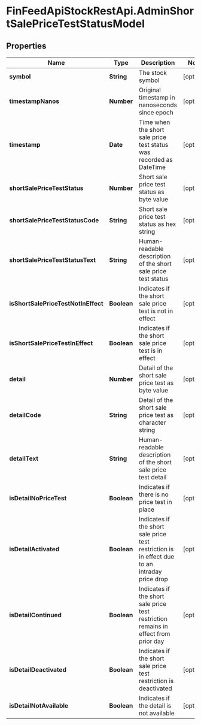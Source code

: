 # FinFeedApiStockRestApi.AdminShortSalePriceTestStatusModel

## Properties

Name | Type | Description | Notes
------------ | ------------- | ------------- | -------------
**symbol** | **String** | The stock symbol | [optional] 
**timestampNanos** | **Number** | Original timestamp in nanoseconds since epoch | [optional] 
**timestamp** | **Date** | Time when the short sale price test status was recorded as DateTime | [optional] 
**shortSalePriceTestStatus** | **Number** | Short sale price test status as byte value | [optional] 
**shortSalePriceTestStatusCode** | **String** | Short sale price test status as hex string | [optional] 
**shortSalePriceTestStatusText** | **String** | Human-readable description of the short sale price test status | [optional] 
**isShortSalePriceTestNotInEffect** | **Boolean** | Indicates if the short sale price test is not in effect | [optional] 
**isShortSalePriceTestInEffect** | **Boolean** | Indicates if the short sale price test is in effect | [optional] 
**detail** | **Number** | Detail of the short sale price test as byte value | [optional] 
**detailCode** | **String** | Detail of the short sale price test as character string | [optional] 
**detailText** | **String** | Human-readable description of the short sale price test detail | [optional] 
**isDetailNoPriceTest** | **Boolean** | Indicates if there is no price test in place | [optional] 
**isDetailActivated** | **Boolean** | Indicates if the short sale price test restriction is in effect due to an intraday price drop | [optional] 
**isDetailContinued** | **Boolean** | Indicates if the short sale price test restriction remains in effect from prior day | [optional] 
**isDetailDeactivated** | **Boolean** | Indicates if the short sale price test restriction is deactivated | [optional] 
**isDetailNotAvailable** | **Boolean** | Indicates if the detail is not available | [optional] 


